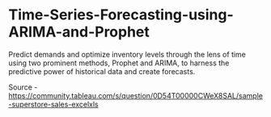 # Time-Series-Forecasting-using-ARIMA-and-Prophet
Predict demands and optimize inventory levels through the lens of time using two prominent methods, Prophet and ARIMA, to harness the predictive power of historical data and create forecasts.

Source - https://community.tableau.com/s/question/0D54T00000CWeX8SAL/sample-superstore-sales-excelxls

